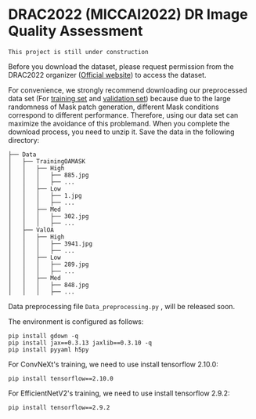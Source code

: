 # DRAC2022 (MICCAI2022) DR Image Quality Assessment

`This project is still under construction` 

Before you download the dataset, please request permission from the DRAC2022 organizer ([Official website](https://drac22.grand-challenge.org/)) to access the dataset.

For convenience, we strongly recommend downloading our preprocessed data set (For [training set](https://drive.google.com/file/d/1zA1XwS58fHcAAAQalbQp9QBzGUIMqli5/view?usp=sharing) and [validation set](https://drive.google.com/file/d/1GndQtL1G0a9hEDsVNaiMxTCe4oEaOWx4/view?usp=share_link)) because due to the large randomness of Mask patch generation, different Mask conditions correspond to different performance. Therefore, using our data set can maximize the avoidance of this problemand. 
When you complete the download process, you need to unzip it. Save the data in the following directory:

```none
├── Data
│   ├── TrainingOAMASK
│   │   ├── High
│   │   │   ├── 885.jpg
│   │   │   ├── ...
│   │   ├── Low
│   │   │   ├── 1.jpg
│   │   │   ├── ...
│   │   ├── Med
│   │   │   ├── 302.jpg
│   │   │   ├── ...
│   ├── ValOA
│   │   ├── High
│   │   │   ├── 3941.jpg
│   │   │   ├── ...
│   │   ├── Low
│   │   │   ├── 289.jpg
│   │   │   ├── ...
│   │   ├── Med
│   │   │   ├── 848.jpg
│   │   │   ├── ...
```

Data preprocessing file `Data_preprocessing.py` , will be released soon.


The environment is configured as follows:
```shell
pip install gdown -q
pip install jax==0.3.13 jaxlib==0.3.10 -q
pip install pyyaml h5py  
```
For ConvNeXt's training, we need to use install tensorflow 2.10.0:
```shell
pip install tensorflow==2.10.0
```
For EfficientNetV2's training, we need to use install tensorflow 2.9.2:
```shell
pip install tensorflow==2.9.2
```

